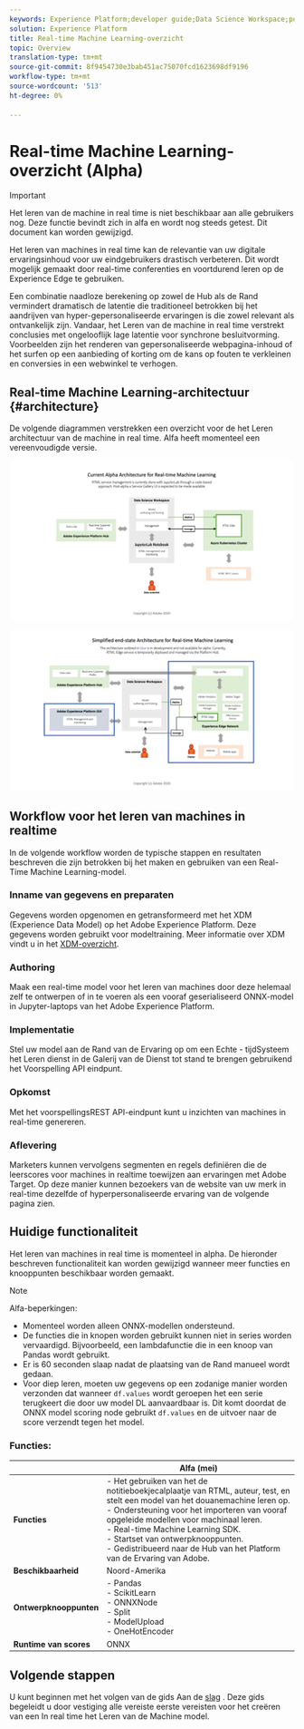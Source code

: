 ```yaml
---
keywords: Experience Platform;developer guide;Data Science Workspace;popular topics;Real time machine learning;
solution: Experience Platform
title: Real-time Machine Learning-overzicht
topic: Overview
translation-type: tm+mt
source-git-commit: 8f9454730e3bab451ac75070fcd1623698df9196
workflow-type: tm+mt
source-wordcount: '513'
ht-degree: 0%

---
```



# Real-time Machine Learning-overzicht (Alpha)

>[!IMPORTANT]
>Het leren van de machine in real time is niet beschikbaar aan alle gebruikers nog. Deze functie bevindt zich in alfa en wordt nog steeds getest. Dit document kan worden gewijzigd.

Het leren van machines in real time kan de relevantie van uw digitale ervaringsinhoud voor uw eindgebruikers drastisch verbeteren. Dit wordt mogelijk gemaakt door real-time conferenties en voortdurend leren op de Experience Edge te gebruiken.

Een combinatie naadloze berekening op zowel de Hub als de Rand vermindert dramatisch de latentie die traditioneel betrokken bij het aandrijven van hyper-gepersonaliseerde ervaringen is die zowel relevant als ontvankelijk zijn. Vandaar, het Leren van de machine in real time verstrekt conclusies met ongelooflijk lage latentie voor synchrone besluitvorming. Voorbeelden zijn het renderen van gepersonaliseerde webpagina-inhoud of het surfen op een aanbieding of korting om de kans op fouten te verkleinen en conversies in een webwinkel te verhogen.

## Real-time Machine Learning-architectuur {#architecture}

De volgende diagrammen verstrekken een overzicht voor de het Leren architectuur van de machine in real time. Alfa heeft momenteel een vereenvoudigde versie.

![alfakanaal](../images/rtml/alpha-arch.png)

![Vereenvoudigd overzicht](../images/rtml/end-to-end-arch.png)

## Workflow voor het leren van machines in realtime

In de volgende workflow worden de typische stappen en resultaten beschreven die zijn betrokken bij het maken en gebruiken van een Real-Time Machine Learning-model.

### Inname van gegevens en preparaten

Gegevens worden opgenomen en getransformeerd met het XDM (Experience Data Model) op het Adobe Experience Platform. Deze gegevens worden gebruikt voor modeltraining. Meer informatie over XDM vindt u in het [XDM-overzicht](../../xdm/home.md).

### Authoring

Maak een real-time model voor het leren van machines door deze helemaal zelf te ontwerpen of in te voeren als een vooraf geserialiseerd ONNX-model in Jupyter-laptops van het Adobe Experience Platform.

### Implementatie

Stel uw model aan de Rand van de Ervaring op om een Echte - tijdSysteem het Leren dienst in de Galerij van de Dienst tot stand te brengen gebruikend het Voorspelling API eindpunt.

### Opkomst

Met het voorspellingsREST API-eindpunt kunt u inzichten van machines in real-time genereren.

### Aflevering

Marketers kunnen vervolgens segmenten en regels definiëren die de leerscores voor machines in realtime toewijzen aan ervaringen met Adobe Target. Op deze manier kunnen bezoekers van de website van uw merk in real-time dezelfde of hyperpersonaliseerde ervaring van de volgende pagina zien.

## Huidige functionaliteit

Het leren van machines in real time is momenteel in alpha. De hieronder beschreven functionaliteit kan worden gewijzigd wanneer meer functies en knooppunten beschikbaar worden gemaakt.

>[!NOTE]
> Alfa-beperkingen:
> - Momenteel worden alleen ONNX-modellen ondersteund.
> - De functies die in knopen worden gebruikt kunnen niet in series worden vervaardigd. Bijvoorbeeld, een lambdafunctie die in een knoop van Pandas wordt gebruikt.
> - Er is 60 seconden slaap nadat de plaatsing van de Rand manueel wordt gedaan.
> - Voor diep leren, moeten uw gegevens op een zodanige manier worden verzonden dat wanneer `df.values` wordt geroepen het een serie terugkeert die door uw model DL aanvaardbaar is. Dit komt doordat de ONNX model scoring node gebruikt `df.values` en de uitvoer naar de score verzendt tegen het model.



### Functies:

|  | Alfa (mei) |
| --- | --- |
| **Functies** | - Het gebruiken van het de notitieboekjecalplaatje van RTML, auteur, test, en stelt een model van het douanemachine leren op. <br> - Ondersteuning voor het importeren van vooraf opgeleide modellen voor machinaal leren. <br> - Real-time Machine Learning SDK. <br> - Startset van ontwerpknooppunten. <br> - Gedistribueerd naar de Hub van het Platform van de Ervaring van Adobe. |
| **Beschikbaarheid** | Noord-Amerika |
| **Ontwerpknooppunten** | - Pandas <br> - ScikitLearn <br> - ONNXNode <br> - Split <br> - ModelUpload <br> - OneHotEncoder |
| **Runtime van scores** | ONNX |

## Volgende stappen

U kunt beginnen met het volgen van de gids Aan de [slag](./getting-started.md) . Deze gids begeleidt u door vestiging alle vereiste eerste vereisten voor het creëren van een In real time het Leren van de Machine model.

